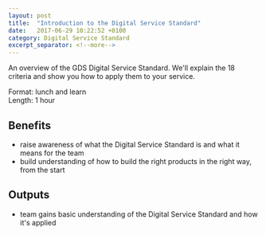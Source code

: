 ```yaml
---
layout: post
title:  "Introduction to the Digital Service Standard"
date:   2017-06-29 10:22:52 +0100
category: Digital Service Standard
excerpt_separator: <!--more-->
---
```


An overview of the GDS Digital Service Standard. We'll explain the 18 criteria and show you how to apply them to your service.

Format: lunch and learn  
Length: 1 hour

<!--more-->

## Benefits

- raise awareness of what the Digital Service Standard is and what it means for the team
- build understanding of how to build the right products in the right way, from the start

## Outputs

- team gains basic understanding of the Digital Service Standard and how it's applied


